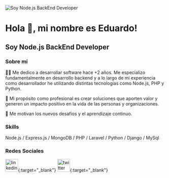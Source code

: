 ![Soy Node.js BackEnd Developer ](https://media-exp1.licdn.com/dms/image/C4D16AQGamQRShtyiLQ/profile-displaybackgroundimage-shrink_200_800/0/1648168783271?e=2147483647&v=beta&t=FzrBCinxtdf7ts2Zben3BTaBiV_yOoFMM4ATL60Bjc4)
# Hola 👋, mi nombre es Eduardo!
## Soy Node.js BackEnd Developer 

### Sobre mí
👨‍💻 Me dedico a desarrollar software hace +2 años. Me especializo fundamentalmente en desarrollo backend y a lo largo de mi experiencia como desarrollador he utilizando distintas tecnologías como Node.js, PHP y Python.

🎯 Mi propósito como profesional es crear soluciones que aporten valor y generen un impacto positivo en la vida de las personas y organizaciones.

💪 Me motivan los nuevos desafíos y el aprendizaje continuo.

### Skills
Node.js / Express.js / MongoDB / PHP / Laravel / Python / Django / MySql 

### Redes Sociales
[<img src='https://img.icons8.com/color/2x/linkedin-circled.png' alt='linkedin' height='40'>](https://www.linkedin.com/in/eduardo-corgniali-software-developer//){:target="_blank"}  [<img src='https://img.icons8.com/color/2x/twitter.png' alt='twitter' height='40'>](https://twitter.com/EduCorgniali){:target="_blank"}  
